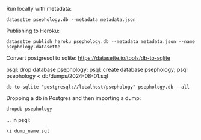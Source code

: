 Run locally with metadata:

```datasette psephology.db --metadata metadata.json```

Publishing to Heroku:

```datasette publish heroku psephology.db --metadata metadata.json --name psephology-datasette```

Convert postgresql to sqlite: https://datasette.io/tools/db-to-sqlite

psql: drop database psephology;
psql: create database psephology;
psql psephology < db/dumps/2024-08-01.sql

```db-to-sqlite "postgresql://localhost/psephology" psephology.db --all```

Dropping a db in Postgres and then importing a dump:

```dropdb psephology```

... in psql:

```\i dump_name.sql```
